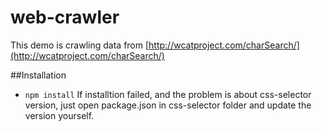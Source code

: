 # web-crawler

This demo is crawling data from [http://wcatproject.com/charSearch/](http://wcatproject.com/charSearch/)
 
 ##Installation
 
 * `npm install`
 If installtion failed, and the problem is about css-selector version,  just open package.json in css-selector folder and update the version yourself. 

